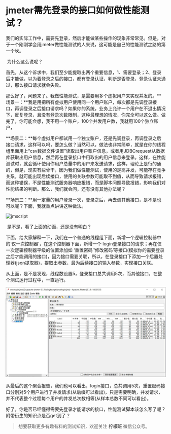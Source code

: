# jmeter需先登录的接口如何做性能测试？

​	我们的实际工作中，需要先登录，然后才能做某些操作的现象非常常见。但是，对于一个刚刚学会用jmeter做性能测试的人来说，这可能是自己的性能测试之路的第一个坎。

​	为什么这么说呢？

​	首先，从这个诉求中，我们至少能提取出两个重要信息，1、需要登录；2、登录后才能做，以为着登录之后的接口，都有登录认证，判断是否登录，登录认证未通过，那么接口请求就会失败。

​	那么好了，问题来了。我做性能测试，是需要用多个虚拟用户来实现并发的。**场景一：**我是用把所有虚拟用户使用同一个用户账户，每次都是先调登录接口，再调登录之后接口请求吗？如果你的系统，业务上允许一个用户在不退出情况下，反复登录，且没有登录次数限制，这种最理想的情况，你完全可以这么做。做完了，你可能会想，我不用一个账户，100个并发用户数，我就用100个独立账户，

**场景二：**每个虚拟用户都试用一个独立账户，还是先调登录，再调登录之后接口请求，这样可以吗，要怎么做？当然可以，做法也非常简单，就是在你的线程组里面用上“csv数据文件设置”读取出用户账户信息，或者用JDBCrequest从数据库获取出用户信息，然后再在登录接口中用取出的用户信息来登录。这样，在性能测试时，就会循环使用你用户总量中的用户来发送请求，这样，理论上是行的通的，但是，现实有些骨干，因为我们做性能测试，使用的是高并发，可能存在竞争关系，就可能出现后续接口，使用的关联参数可能取不到值，从而导致请求报错，而这种错误，不是性能测试服务器响应报错，而是脚本问题导致报错，影响我们对性能结果的判断。那么，我们就会问，还有没有其他办法呢？

**场景三：**用一定量的用户登录一次，登录之后，再去调其他接口，是不是也可以呢？下面，我就重点讲讲这种做法。

![jmscript](image/jmscript.gif)

​	是不是，看了上面的动画，还是没有明白？

​	下面，给大家解释一下，我们在一个普通的线程组下面，新增一个逻辑控制器中的‘仅一次控制器’，在这个控制器下面，新增一个 login登录接口的请求；再在仅一次逻辑控制器平级的位置添加如 ‘重置密码’‘修改密码’等接口(模拟你的需要登录之后才能调用的接口)，因为接口需要关联，所以，在登录接口下添加一个后置处理器(json提取器)，提取出参数，最为后续接口的输入参数，实现接口关联。

​	从上面，是不是发现，线程数设置5，登录接口总共调用5次，而其他接口，在整个测试运行过程中，一直运行。

![AggregateReport](image/AggregateReport.jpg)

从最后的这个聚合报告，我们也可以看出，login接口，总共调用5次，重置密码接口分别对5个用户进行了并发请求(从后缀可以看出)，只是需要明确，并发请求，并不代表整个过程每个用户的并发总次数相等(从样本总数不同可以看出)。

好了，你是否已经懂得需要先登录才能请求的接口，性能测试脚本该怎么写了呢？附带衍生的知识点是否get到了？

> 想要获取更多有趣有料的测试知识，欢迎关注 **柠檬班** 微信公众号。

